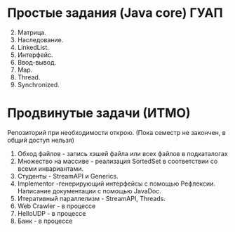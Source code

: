 # Простые задания (Java core) ГУАП
2. Матрица.
3. Наследование.
4. LinkedList.
5. Интерфейс.
6. Ввод-вывод.
7. Map.
8. Thread.
9. Synchronized.

# Продвинутые задачи (ИТМО)
Репозиторий при необходимости открою. (Пока семестр не закончен, в общий доступ нельзя)
1. Обход файлов - запись хэшей файла или всех файлов в подкаталогах
2. Множество на массиве - реализация SortedSet в соответствии со всеми инвариантами.
3. Студенты - StreamAPI и Generics.
4. Implementor -генерирующий интерфейсы c помощью Рефлексии. Написание документации с помощью JavaDoc.
7. Итеративный параллелизм - StreamAPI, Threads.
8. Web Crawler - в процессе
9. HelloUDP - в процессе
10. Банк - в процессе
<!---
[comment]: <> arrayset - implementing SortedSet according all invariants.
[comment]: <> bank - simple application with server and user parts, imitating bank. Working on ports.
[comment]: <> concurrent - handmade concurrent list operations evaluator.
[comment]: <>crawler - web crawler.
[comment]: <> hello - UDP server and client sending each-other hello-messages.
[comment]: <> i18n - Localization and text analize.
[comment]: <> implementor - abstract class or interface basic implementor, with reflection and JavaDoc.
[comment]: <> student - StreamAPI and Generics.
[comment]: <> walk - writing hashes of file or all files in subdirecories.
-->
